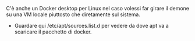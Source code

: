C'è anche un Docker desktop per Linux nel caso volessi far girare il demone su una VM locale piuttosto che diretamente sul sistema.
* Guardare qui /etc/apt/sources.list.d per vedere da dove apt va a scaricare il pacchetto di docker. 
